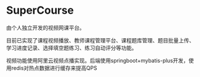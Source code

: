 # SuperCourse
由个人独立开发的视频网课平台。

目前已实现了课程视频播放、教师课程管理平台、课程题库管理、题目批量上传、学习进度记录、选择填空题练习、练习自动评分等功能。

视频功能使用阿里云视频点播实现。后端使用springboot+mybatis-plus开发，使用redis对热点数据进行缓存来提高QPS
